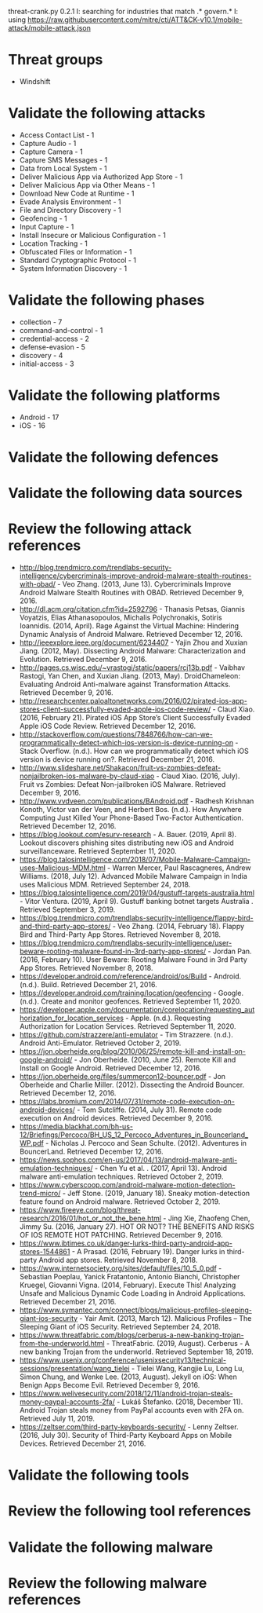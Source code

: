 threat-crank.py 0.2.1
I: searching for industries that match .* govern.*
I: using https://raw.githubusercontent.com/mitre/cti/ATT&CK-v10.1/mobile-attack/mobile-attack.json
# Threat groups

* Windshift

# Validate the following attacks

* Access Contact List - 1
* Capture Audio - 1
* Capture Camera - 1
* Capture SMS Messages - 1
* Data from Local System - 1
* Deliver Malicious App via Authorized App Store - 1
* Deliver Malicious App via Other Means - 1
* Download New Code at Runtime - 1
* Evade Analysis Environment - 1
* File and Directory Discovery - 1
* Geofencing - 1
* Input Capture - 1
* Install Insecure or Malicious Configuration - 1
* Location Tracking - 1
* Obfuscated Files or Information - 1
* Standard Cryptographic Protocol - 1
* System Information Discovery - 1

# Validate the following phases

* collection - 7
* command-and-control - 1
* credential-access - 2
* defense-evasion - 5
* discovery - 4
* initial-access - 3

# Validate the following platforms

* Android - 17
* iOS - 16

# Validate the following defences


# Validate the following data sources


# Review the following attack references

* http://blog.trendmicro.com/trendlabs-security-intelligence/cybercriminals-improve-android-malware-stealth-routines-with-obad/ - Veo Zhang. (2013, June 13). Cybercriminals Improve Android Malware Stealth Routines with OBAD. Retrieved December 9, 2016.
* http://dl.acm.org/citation.cfm?id=2592796 - Thanasis Petsas, Giannis Voyatzis, Elias Athanasopoulos, Michalis Polychronakis, Sotiris Ioannidis. (2014, April). Rage Against the Virtual Machine: Hindering Dynamic Analysis of Android Malware. Retrieved December 12, 2016.
* http://ieeexplore.ieee.org/document/6234407 - Yajin Zhou and Xuxian Jiang. (2012, May). Dissecting Android Malware: Characterization and Evolution. Retrieved December 9, 2016.
* http://pages.cs.wisc.edu/~vrastogi/static/papers/rcj13b.pdf - Vaibhav Rastogi, Yan Chen, and Xuxian Jiang. (2013, May). DroidChameleon: Evaluating Android Anti-malware against Transformation Attacks. Retrieved December 9, 2016.
* http://researchcenter.paloaltonetworks.com/2016/02/pirated-ios-app-stores-client-successfully-evaded-apple-ios-code-review/ - Claud Xiao. (2016, February 21). Pirated iOS App Store’s Client Successfully Evaded Apple iOS Code Review. Retrieved December 12, 2016.
* http://stackoverflow.com/questions/7848766/how-can-we-programmatically-detect-which-ios-version-is-device-running-on - Stack Overflow. (n.d.). How can we programmatically detect which iOS version is device running on?. Retrieved December 21, 2016.
* http://www.slideshare.net/Shakacon/fruit-vs-zombies-defeat-nonjailbroken-ios-malware-by-claud-xiao - Claud Xiao. (2016, July). Fruit vs Zombies: Defeat Non-jailbroken iOS Malware. Retrieved December 9, 2016.
* http://www.vvdveen.com/publications/BAndroid.pdf - Radhesh Krishnan Konoth, Victor van der Veen, and Herbert Bos. (n.d.). How Anywhere Computing Just Killed Your Phone-Based Two-Factor Authentication. Retrieved December 12, 2016.
* https://blog.lookout.com/esurv-research - A. Bauer. (2019, April 8). Lookout discovers phishing sites distributing new iOS and Android surveillanceware. Retrieved September 11, 2020.
* https://blog.talosintelligence.com/2018/07/Mobile-Malware-Campaign-uses-Malicious-MDM.html - Warren Mercer, Paul Rascagneres, Andrew Williams. (2018, July 12). Advanced Mobile Malware Campaign in India uses Malicious MDM. Retrieved September 24, 2018.
* https://blog.talosintelligence.com/2019/04/gustuff-targets-australia.html - Vitor Ventura. (2019, April 9).  Gustuff banking botnet targets Australia . Retrieved September 3, 2019.
* https://blog.trendmicro.com/trendlabs-security-intelligence/flappy-bird-and-third-party-app-stores/ - Veo Zhang. (2014, February 18). Flappy Bird and Third-Party App Stores. Retrieved November 8, 2018.
* https://blog.trendmicro.com/trendlabs-security-intelligence/user-beware-rooting-malware-found-in-3rd-party-app-stores/ - Jordan Pan. (2016, February 10). User Beware: Rooting Malware Found in 3rd Party App Stores. Retrieved November 8, 2018.
* https://developer.android.com/reference/android/os/Build - Android. (n.d.). Build. Retrieved December 21, 2016.
* https://developer.android.com/training/location/geofencing - Google. (n.d.). Create and monitor geofences. Retrieved September 11, 2020.
* https://developer.apple.com/documentation/corelocation/requesting_authorization_for_location_services - Apple. (n.d.). Requesting Authorization for Location Services. Retrieved September 11, 2020.
* https://github.com/strazzere/anti-emulator - Tim Strazzere. (n.d.). Android Anti-Emulator. Retrieved October 2, 2019.
* https://jon.oberheide.org/blog/2010/06/25/remote-kill-and-install-on-google-android/ - Jon Oberheide. (2010, June 25). Remote Kill and Install on Google Android. Retrieved December 12, 2016.
* https://jon.oberheide.org/files/summercon12-bouncer.pdf - Jon Oberheide and Charlie Miller. (2012). Dissecting the Android Bouncer. Retrieved December 12, 2016.
* https://labs.bromium.com/2014/07/31/remote-code-execution-on-android-devices/ - Tom Sutcliffe. (2014, July 31). Remote code execution on Android devices. Retrieved December 9, 2016.
* https://media.blackhat.com/bh-us-12/Briefings/Percoco/BH_US_12_Percoco_Adventures_in_Bouncerland_WP.pdf - Nicholas J. Percoco and Sean Schulte. (2012). Adventures in BouncerLand. Retrieved December 12, 2016.
* https://news.sophos.com/en-us/2017/04/13/android-malware-anti-emulation-techniques/ - Chen Yu et al. . (2017, April 13). Android malware anti-emulation techniques. Retrieved October 2, 2019.
* https://www.cyberscoop.com/android-malware-motion-detection-trend-micro/ - Jeff Stone. (2019, January 18). Sneaky motion-detection feature found on Android malware. Retrieved October 2, 2019.
* https://www.fireeye.com/blog/threat-research/2016/01/hot_or_not_the_bene.html - Jing Xie, Zhaofeng Chen, Jimmy Su. (2016, January 27). HOT OR NOT? THE BENEFITS AND RISKS OF IOS REMOTE HOT PATCHING. Retrieved December 9, 2016.
* https://www.ibtimes.co.uk/danger-lurks-third-party-android-app-stores-1544861 - A Prasad. (2016, February 19). Danger lurks in third-party Android app stores. Retrieved November 8, 2018.
* https://www.internetsociety.org/sites/default/files/10_5_0.pdf - Sebastian Poeplau, Yanick Fratantonio, Antonio Bianchi, Christopher Kruegel, Giovanni Vigna. (2014, February). Execute This! Analyzing Unsafe and Malicious Dynamic Code Loading in Android Applications. Retrieved December 21, 2016.
* https://www.symantec.com/connect/blogs/malicious-profiles-sleeping-giant-ios-security - Yair Amit. (2013, March 12). Malicious Profiles – The Sleeping Giant of iOS Security. Retrieved September 24, 2018.
* https://www.threatfabric.com/blogs/cerberus-a-new-banking-trojan-from-the-underworld.html - ThreatFabric. (2019, August). Cerberus - A new banking Trojan from the underworld. Retrieved September 18, 2019.
* https://www.usenix.org/conference/usenixsecurity13/technical-sessions/presentation/wang_tielei - Tielei Wang, Kangjie Lu, Long Lu, Simon Chung, and Wenke Lee. (2013, August). Jekyll on iOS: When Benign Apps Become Evil. Retrieved December 9, 2016.
* https://www.welivesecurity.com/2018/12/11/android-trojan-steals-money-paypal-accounts-2fa/ - Lukáš Štefanko. (2018, December 11). Android Trojan steals money from PayPal accounts even with 2FA on. Retrieved July 11, 2019.
* https://zeltser.com/third-party-keyboards-security/ - Lenny Zeltser. (2016, July 30). Security of Third-Party Keyboard Apps on Mobile Devices. Retrieved December 21, 2016.

# Validate the following tools


# Review the following tool references


# Validate the following malware


# Review the following malware references


